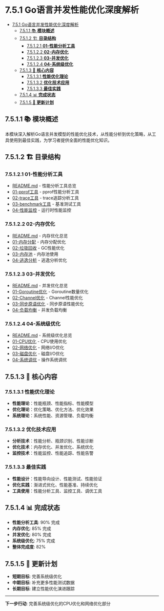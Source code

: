 # 7.5.1 Go语言并发性能优化深度解析

<!-- TOC START -->
- [7.5.1 Go语言并发性能优化深度解析](#751-go语言并发性能优化深度解析)
  - [7.5.1.1 📚 **模块概述**](#7511--模块概述)
  - [7.5.1.2 🏗️ **目录结构**](#7512-️-目录结构)
    - [7.5.1.2.1 **01-性能分析工具**](#75121-01-性能分析工具)
    - [7.5.1.2.2 **02-内存优化**](#75122-02-内存优化)
    - [7.5.1.2.3 **03-并发优化**](#75123-03-并发优化)
    - [7.5.1.2.4 **04-系统级优化**](#75124-04-系统级优化)
  - [7.5.1.3 🎯 **核心内容**](#7513--核心内容)
    - [7.5.1.3.1 **性能优化理论**](#75131-性能优化理论)
    - [7.5.1.3.2 **优化技术应用**](#75132-优化技术应用)
    - [7.5.1.3.3 **最佳实践**](#75133-最佳实践)
  - [7.5.1.4 📊 **完成状态**](#7514--完成状态)
  - [7.5.1.5 🔄 **更新计划**](#7515--更新计划)
<!-- TOC END -->

## 7.5.1.1 📚 **模块概述**

本模块深入解析Go语言并发模型的性能优化技术，从性能分析到优化策略，从工具使用到最佳实践，为学习者提供全面的性能优化知识。

## 7.5.1.2 🏗️ **目录结构**

### 7.5.1.2.1 **01-性能分析工具**

- [README.md](01-性能分析工具/README.md) - 性能分析工具总览
- [01-pprof工具](01-性能分析工具/01-pprof工具/) - pprof性能分析工具
- [02-trace工具](01-性能分析工具/02-trace工具/) - trace追踪分析工具
- [03-benchmark工具](01-性能分析工具/03-benchmark工具/) - 基准测试工具
- [04-性能监控](01-性能分析工具/04-性能监控/) - 运行时性能监控

### 7.5.1.2.2 **02-内存优化**

- [README.md](02-内存优化/README.md) - 内存优化总览
- [01-内存分配](02-内存优化/01-内存分配/) - 内存分配优化
- [02-垃圾回收](02-内存优化/02-垃圾回收/) - GC性能优化
- [03-内存池](02-内存优化/03-内存池/) - 内存池使用
- [04-逃逸分析](02-内存优化/04-逃逸分析/) - 逃逸分析优化

### 7.5.1.2.3 **03-并发优化**

- [README.md](03-并发优化/README.md) - 并发优化总览
- [01-Goroutine优化](03-并发优化/01-Goroutine优化/) - Goroutine数量优化
- [02-Channel优化](03-并发优化/02-Channel优化/) - Channel性能优化
- [03-同步原语优化](03-并发优化/03-同步原语优化/) - 同步原语性能优化
- [04-负载均衡](03-并发优化/04-负载均衡/) - 并发负载均衡

### 7.5.1.2.4 **04-系统级优化**

- [README.md](04-系统级优化/README.md) - 系统级优化总览
- [01-CPU优化](04-系统级优化/01-CPU优化/) - CPU使用优化
- [02-网络优化](04-系统级优化/02-网络优化/) - 网络I/O优化
- [03-磁盘优化](04-系统级优化/03-磁盘优化/) - 磁盘I/O优化
- [04-系统调优](04-系统级优化/04-系统调优/) - 操作系统调优

## 7.5.1.3 🎯 **核心内容**

### 7.5.1.3.1 **性能优化理论**

- **性能理论**：性能瓶颈、性能指标、性能模型
- **优化理论**：优化策略、优化方法、优化效果
- **系统理论**：系统性能、资源管理、负载均衡

### 7.5.1.3.2 **优化技术应用**

- **分析技术**：性能分析、瓶颈识别、性能诊断
- **优化技术**：内存优化、并发优化、系统优化
- **监控技术**：性能监控、性能追踪、性能告警

### 7.5.1.3.3 **最佳实践**

- **性能设计**：性能导向设计、性能测试、性能验证
- **优化实践**：渐进式优化、性能基准、持续优化
- **工具使用**：性能分析工具、监控工具、调优工具

## 7.5.1.4 📊 **完成状态**

- **性能分析工具**: 90% 完成
- **内存优化**: 85% 完成
- **并发优化**: 80% 完成
- **系统级优化**: 75% 完成
- **整体完成度**: 82%

## 7.5.1.5 🔄 **更新计划**

- **短期目标**: 完善系统级优化
- **中期目标**: 补充更多性能测试数据
- **长期目标**: 建立性能优化演进跟踪

---

**下一步行动**: 完善系统级优化的CPU优化和网络优化部分
